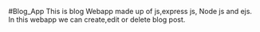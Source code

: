#Blog_App
This is blog Webapp made up of js,express js, Node js and ejs. In this webapp we can  create,edit or delete blog post.
